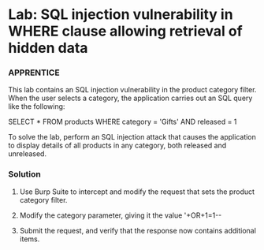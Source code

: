 # Lab: SQL injection vulnerability in WHERE clause allowing retrieval of hidden data

### APPRENTICE

 This lab contains an SQL injection vulnerability in the product category filter. When the user selects a category, the application carries out an SQL query like the following:

SELECT * FROM products WHERE category = 'Gifts' AND released = 1

To solve the lab, perform an SQL injection attack that causes the application to display details of all products in any category, both released and unreleased. 


### Solution

1. Use Burp Suite to intercept and modify the request that sets the product category filter. 

2. Modify the category parameter, giving it the value '+OR+1=1--

3. Submit the request, and verify that the response now contains additional items. 
